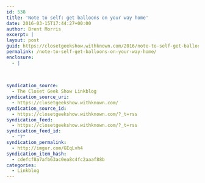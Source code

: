 ```yaml
---
id: 538
title: 'Note to self: get balloons on your way home'
date: 2016-03-15T17:44:27+00:00
author: Brent Morris
excerpt: |
layout: post
guid: https://closetgeekshow.withknown.com/2016/note-to-self-get-balloons-on-your-way-home
permalink: /note-to-self-get-balloons-on-your-way-home/
enclosure:
  - |
    
    
    
syndication_source:
  - The Closet Geek Show Linkblog
syndication_source_uri:
  - https://closetgeekshow.withknown.com/
syndication_source_id:
  - https://closetgeekshow.withknown.com/?_t=rss
syndication_feed:
  - https://closetgeekshow.withknown.com/?_t=rss
syndication_feed_id:
  - "7"
syndication_permalink:
  - http://imgur.com/GEqLvh4
syndication_item_hash:
  - cdefcf8a7afb63ac0ea8c4fc2aaaf88b
categories:
  - Linkblog
---
```

<div class="known-bookmark">
</div>